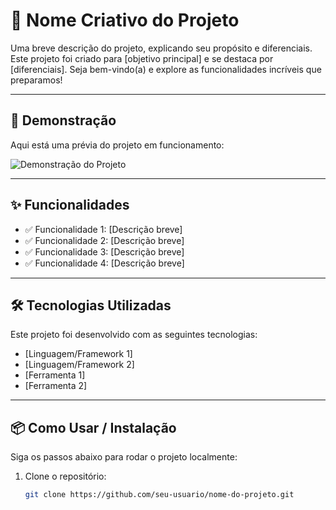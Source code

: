 # 🚀 Nome Criativo do Projeto

Uma breve descrição do projeto, explicando seu propósito e diferenciais. Este projeto foi criado para [objetivo principal] e se destaca por [diferenciais]. Seja bem-vindo(a) e explore as funcionalidades incríveis que preparamos!

---

## 🌟 Demonstração

Aqui está uma prévia do projeto em funcionamento:

![Demonstração do Projeto](link-para-gif-ou-imagem.gif)

---

## ✨ Funcionalidades

- ✅ Funcionalidade 1: [Descrição breve]
- ✅ Funcionalidade 2: [Descrição breve]
- ✅ Funcionalidade 3: [Descrição breve]
- ✅ Funcionalidade 4: [Descrição breve]

---

## 🛠️ Tecnologias Utilizadas

Este projeto foi desenvolvido com as seguintes tecnologias:

- [Linguagem/Framework 1]
- [Linguagem/Framework 2]
- [Ferramenta 1]
- [Ferramenta 2]

---

## 📦 Como Usar / Instalação

Siga os passos abaixo para rodar o projeto localmente:

1. Clone o repositório:
    ```bash
    git clone https://github.com/seu-usuario/nome-do-projeto.git
